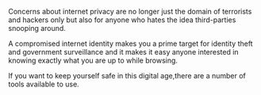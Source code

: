 Concerns about internet privacy are no longer just the domain of terrorists and hackers only but also for anyone who hates the idea third-parties snooping around. 

A compromised internet identity makes you a prime target for identity theft and government surveillance and it makes it easy anyone interested in knowing exactly what you are up to while browsing.    

If you want to keep yourself safe in this digital age,there are a number of tools available to use. 
